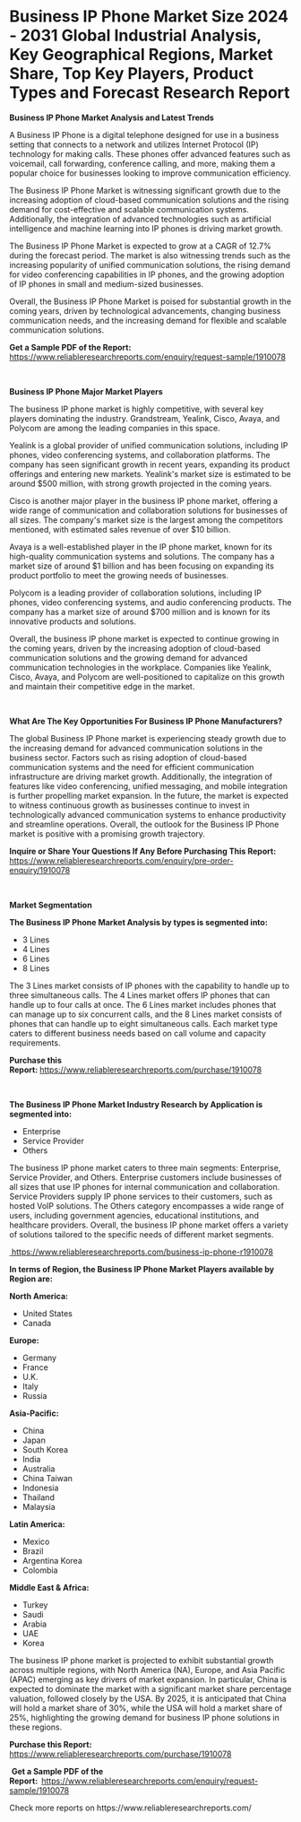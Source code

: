 <p><h1>Business IP Phone Market Size 2024 - 2031 Global Industrial Analysis, Key Geographical Regions, Market Share, Top Key Players, Product Types and Forecast Research Report</h1></p><p><strong>Business IP Phone Market Analysis and Latest Trends</strong></p>
<p><p>A Business IP Phone is a digital telephone designed for use in a business setting that connects to a network and utilizes Internet Protocol (IP) technology for making calls. These phones offer advanced features such as voicemail, call forwarding, conference calling, and more, making them a popular choice for businesses looking to improve communication efficiency.</p><p>The Business IP Phone Market is witnessing significant growth due to the increasing adoption of cloud-based communication solutions and the rising demand for cost-effective and scalable communication systems. Additionally, the integration of advanced technologies such as artificial intelligence and machine learning into IP phones is driving market growth.</p><p>The Business IP Phone Market is expected to grow at a CAGR of 12.7% during the forecast period. The market is also witnessing trends such as the increasing popularity of unified communication solutions, the rising demand for video conferencing capabilities in IP phones, and the growing adoption of IP phones in small and medium-sized businesses.</p><p>Overall, the Business IP Phone Market is poised for substantial growth in the coming years, driven by technological advancements, changing business communication needs, and the increasing demand for flexible and scalable communication solutions.</p></p>
<p><strong>Get a Sample PDF of the Report:&nbsp;</strong> <a href="https://www.reliableresearchreports.com/enquiry/request-sample/1910078">https://www.reliableresearchreports.com/enquiry/request-sample/1910078</a></p>
<p>&nbsp;</p>
<p><strong>Business IP Phone Major Market Players</strong></p>
<p><p>The business IP phone market is highly competitive, with several key players dominating the industry. Grandstream, Yealink, Cisco, Avaya, and Polycom are among the leading companies in this space.</p><p>Yealink is a global provider of unified communication solutions, including IP phones, video conferencing systems, and collaboration platforms. The company has seen significant growth in recent years, expanding its product offerings and entering new markets. Yealink's market size is estimated to be around $500 million, with strong growth projected in the coming years.</p><p>Cisco is another major player in the business IP phone market, offering a wide range of communication and collaboration solutions for businesses of all sizes. The company's market size is the largest among the competitors mentioned, with estimated sales revenue of over $10 billion.</p><p>Avaya is a well-established player in the IP phone market, known for its high-quality communication systems and solutions. The company has a market size of around $1 billion and has been focusing on expanding its product portfolio to meet the growing needs of businesses.</p><p>Polycom is a leading provider of collaboration solutions, including IP phones, video conferencing systems, and audio conferencing products. The company has a market size of around $700 million and is known for its innovative products and solutions.</p><p>Overall, the business IP phone market is expected to continue growing in the coming years, driven by the increasing adoption of cloud-based communication solutions and the growing demand for advanced communication technologies in the workplace. Companies like Yealink, Cisco, Avaya, and Polycom are well-positioned to capitalize on this growth and maintain their competitive edge in the market.</p></p>
<p>&nbsp;</p>
<p><strong>What Are The Key Opportunities For Business IP Phone Manufacturers?</strong></p>
<p><p>The global Business IP Phone market is experiencing steady growth due to the increasing demand for advanced communication solutions in the business sector. Factors such as rising adoption of cloud-based communication systems and the need for efficient communication infrastructure are driving market growth. Additionally, the integration of features like video conferencing, unified messaging, and mobile integration is further propelling market expansion. In the future, the market is expected to witness continuous growth as businesses continue to invest in technologically advanced communication systems to enhance productivity and streamline operations. Overall, the outlook for the Business IP Phone market is positive with a promising growth trajectory.</p></p>
<p><strong>Inquire or Share Your Questions If Any Before Purchasing This Report:</strong> <a href="https://www.reliableresearchreports.com/enquiry/pre-order-enquiry/1910078">https://www.reliableresearchreports.com/enquiry/pre-order-enquiry/1910078</a></p>
<p>&nbsp;</p>
<p><strong>Market Segmentation</strong></p>
<p><strong>The Business IP Phone Market Analysis by types is segmented into:</strong></p>
<p><ul><li>3 Lines</li><li>4 Lines</li><li>6 Lines</li><li>8 Lines</li></ul></p>
<p><p>The 3 Lines market consists of IP phones with the capability to handle up to three simultaneous calls. The 4 Lines market offers IP phones that can handle up to four calls at once. The 6 Lines market includes phones that can manage up to six concurrent calls, and the 8 Lines market consists of phones that can handle up to eight simultaneous calls. Each market type caters to different business needs based on call volume and capacity requirements.</p></p>
<p><strong>Purchase this Report:&nbsp;</strong><a href="https://www.reliableresearchreports.com/purchase/1910078">https://www.reliableresearchreports.com/purchase/1910078</a></p>
<p>&nbsp;</p>
<p><strong>The Business IP Phone Market Industry Research by Application is segmented into:</strong></p>
<p><ul><li>Enterprise</li><li>Service Provider</li><li>Others</li></ul></p>
<p><p>The business IP phone market caters to three main segments: Enterprise, Service Provider, and Others. Enterprise customers include businesses of all sizes that use IP phones for internal communication and collaboration. Service Providers supply IP phone services to their customers, such as hosted VoIP solutions. The Others category encompasses a wide range of users, including government agencies, educational institutions, and healthcare providers. Overall, the business IP phone market offers a variety of solutions tailored to the specific needs of different market segments.</p></p>
<p><a href="https://www.reliableresearchreports.com/business-ip-phone-r1910078">&nbsp;https://www.reliableresearchreports.com/business-ip-phone-r1910078</a></p>
<p><strong>In terms of Region, the Business IP Phone Market Players available by Region are:</strong></p>
<p>
    <p> <strong> North America: </strong>
        <ul>
            <li>United States</li>
            <li>Canada</li>
        </ul>
        </p> 
    <p> <strong> Europe: </strong>
        <ul>
            <li>Germany</li>
            <li>France</li>
            <li>U.K.</li>
            <li>Italy</li>
            <li>Russia</li>
        </ul>
        </p> 
    <p> <strong> Asia-Pacific: </strong>
        <ul>
            <li>China</li>
            <li>Japan</li>
            <li>South Korea</li>
            <li>India</li>
            <li>Australia</li>
            <li>China Taiwan</li>
            <li>Indonesia</li>
            <li>Thailand</li>
            <li>Malaysia</li>
        </ul>
        </p> 
    <p> <strong> Latin America: </strong>
        <ul>
            <li>Mexico</li>
            <li>Brazil</li>
            <li>Argentina Korea</li>
            <li>Colombia</li>
        </ul>
        </p> 
    <p> <strong> Middle East & Africa: </strong>
        <ul>
            <li>Turkey</li>
            <li>Saudi</li>
            <li>Arabia</li>
            <li>UAE</li>
            <li>Korea</li>
        </ul>
    </p>
    </p>
<p><p>The business IP phone market is projected to exhibit substantial growth across multiple regions, with North America (NA), Europe, and Asia Pacific (APAC) emerging as key drivers of market expansion. In particular, China is expected to dominate the market with a significant market share percentage valuation, followed closely by the USA. By 2025, it is anticipated that China will hold a market share of 30%, while the USA will hold a market share of 25%, highlighting the growing demand for business IP phone solutions in these regions.</p></p>
<p><strong>Purchase this Report: </strong><a href="https://www.reliableresearchreports.com/purchase/1910078">https://www.reliableresearchreports.com/purchase/1910078</a></p>
<p>&nbsp;<strong>Get a Sample PDF of the Report:&nbsp;&nbsp;</strong><a href="https://www.reliableresearchreports.com/enquiry/request-sample/1910078">https://www.reliableresearchreports.com/enquiry/request-sample/1910078</a></p>
<p><strong></strong></p>
<p>Check more reports on https://www.reliableresearchreports.com/</p>
